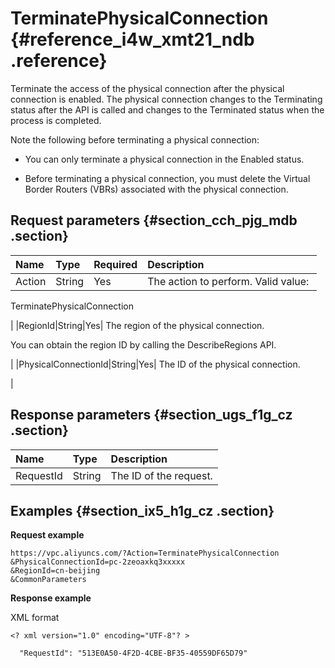 # TerminatePhysicalConnection {#reference_i4w_xmt21_ndb .reference}

Terminate the access of the physical connection after the physical connection is enabled. The physical connection changes to the Terminating status after the API is called and changes to the Terminated status when the process is completed.

Note the following before terminating a physical connection:

-   You can only terminate a physical connection in the Enabled status.

-   Before terminating a physical connection, you must delete the Virtual Border Routers \(VBRs\) associated with the physical connection.


## Request parameters {#section_cch_pjg_mdb .section}

|Name|Type|Required|Description|
|:---|:---|:-------|:----------|
|Action|String|Yes| The action to perform. Valid value: 

 TerminatePhysicalConnection

 |
|RegionId|String|Yes| The region of the physical connection.

 You can obtain the region ID by calling the DescribeRegions API.

 |
|PhysicalConnectionId|String|Yes| The ID of the physical connection.

 |

## Response parameters {#section_ugs_f1g_cz .section}

|Name|Type|Description|
|:---|:---|:----------|
|RequestId|String|The ID of the request.|

## Examples {#section_ix5_h1g_cz .section}

**Request example**

``` {#createVPCpub}
https://vpc.aliyuncs.com/?Action=TerminatePhysicalConnection
&PhysicalConnectionId=pc-2zeoaxkq3xxxxx
&RegionId=cn-beijing
&CommonParameters
```

**Response example**

XML format

```
<? xml version="1.0" encoding="UTF-8"? >

  "RequestId": "513E0A50-4F2D-4CBE-BF35-40559DF65D79"

```

